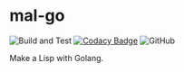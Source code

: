 # mal-go

![Build and Test](https://github.com/keithnull/mal-go/workflows/Build%20and%20Test/badge.svg)
[![Codacy Badge](https://api.codacy.com/project/badge/Grade/54ad82dd0a2c451980fb814bf914caaf)](https://app.codacy.com/manual/keithnull/mal-go?utm_source=github.com&utm_medium=referral&utm_content=keithnull/mal-go&utm_campaign=Badge_Grade_Dashboard)
![GitHub](https://img.shields.io/github/license/keithnull/mal-go?color=%231abc9c)

Make a Lisp with Golang.
